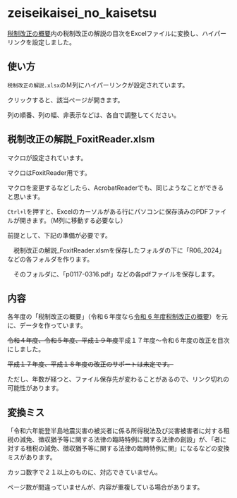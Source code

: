 # zeiseikaisei_no_kaisetsu

[税制改正の概要](https://www.mof.go.jp/tax_policy/tax_reform/outline/index.html)内の税制改正の解説の目次をExcelファイルに変換し、ハイパーリンクを設定しました。

## 使い方

`税制改正の解説.xlsx`のＭ列にハイパーリンクが設定されています。

クリックすると、該当ページが開きます。

列の順番、列の幅、非表示などは、各自で調整してください。

## 税制改正の解説_FoxitReader.xlsm

マクロが設定されています。

マクロはFoxitReader用です。

マクロを変更するなどしたら、AcrobatReaderでも、同じようなことができると思います。


`Ctrl+l`を押すと、Excelのカーソルがある行にパソコンに保存済みのPDFファイルが開きます。（M列に移動する必要なし）

前提として、下記の準備が必要です。

 　税制改正の解説_FoxitReader.xlsmを保存したフォルダの下に「R06_2024」などの各フォルダを作ります。
  
　そのフォルダに、「p0117-0316.pdf」などの各pdfファイルを保存します。

## 内容

各年度の「税制改正の概要」（令和６年度なら[令和 6 年度税制改正の概要](https://www.mof.go.jp/tax_policy/tax_reform/outline/fy2024/explanation/PDF/p0009-0088.pdf)）を元に、データを作っています。

~~令和４年度、令和５年度、平成１９年度~~平成１７年度～令和６年度の改正を目次にしました。

~~平成１７年度、平成１８年度の改正のサポートは未定です。~~

ただし、年数が経つと、ファイル保存先が変わることがあるので、リンク切れの可能性があります。


## 変換ミス

「令和六年能登半島地震災害の被災者に係る所得税法及び災害被害者に対する租税の減免、徴収猶予等に関する法律の臨時特例に関する法律の創設」が、「者に対する租税の減免、徴収猶予等に関する法律の臨時特例に関」になるなどの変換ミスがあります。

カッコ数字で２１以上のものに、対応できていません。

ページ数が間違っていませんが、内容が重複している場合があります。

